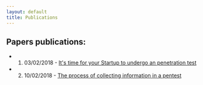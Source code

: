 ```yaml
---
layout: default
title: Publications
---
```


## Papers publications:

  - 1. 03/02/2018 - [It's time for your Startup to undergo an penetration test](/publications/penetration-testing)
  - 2. 10/02/2018 - [The process of collecting information in a pentest](/publications/the-process-of-collecting-information-in-a-pentest)
